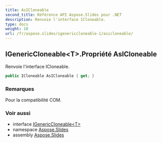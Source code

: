 ```yaml
---
title: AsICloneable
second_title: Référence API Aspose.Slides pour .NET
description: Renvoie l'interface ICloneable.
type: docs
weight: 10
url: /fr/aspose.slides/igenericcloneable-1/asicloneable/
---
```


## IGenericCloneable&lt;T&gt;.Propriété AsICloneable

Renvoie l'interface ICloneable.

```csharp
public ICloneable AsICloneable { get; }
```

### Remarques

Pour la compatibilité COM.

### Voir aussi

* interface [IGenericCloneable&lt;T&gt;](../../igenericcloneable-1)
* namespace [Aspose.Slides](../../igenericcloneable-1)
* assembly [Aspose.Slides](../../../)

<!-- NE PAS MODIFIER : généré par xmldocmd pour Aspose.Slides.dll -->
